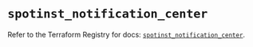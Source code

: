 # `spotinst_notification_center`

Refer to the Terraform Registry for docs: [`spotinst_notification_center`](https://registry.terraform.io/providers/spotinst/spotinst/1.228.0/docs/resources/notification_center).
